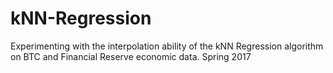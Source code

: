 # kNN-Regression
Experimenting with the interpolation ability of the kNN Regression algorithm on BTC and Financial Reserve economic data.
Spring 2017
